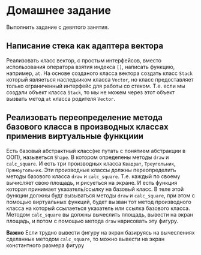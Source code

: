 # Домашнее задание
Выполнить задание с девятого занятия.

## Написание стека как адаптера вектора
Реализовать класс вектор, с простым интерфейсов, вместо использования оператора взятия индекса `[]`, написать функцию, например, `at`. На основе созданого класса вектора создать класс `Stack` который являеться наследкиком класса `Vector`, но класс предоставляет только ограниченный интерфейс для работы со стеком. Т.е. если мы создали объект класса `Stack`, то мы не можем через этот объект вызвать метод `at` класса родителя `Vector`.

## Реализовать переопределение метода базового класса в производных классах применив виртуальные функциии
Есть базовый абстрактный класс(не путать с понятием абстракции в ООП), назыветься `Shape`. В котором определены методы `draw` и `calc_square`. И есть три производных класса `Квадрат`, `Треугольник`, `Прямоугольник`. Эти производные классы должны переопределить методы базового класса `draw` и `calc_square`. Т.е. каждый по своему вычисляет свою площадь, и рисуеться на экране.
И есть функция которая принимает указатель/ссылку на базовый класс. В теле этой функции должны будт вызываться методы `draw` и `calc_square`, при этом с помощью виртуальных функций, будет вызван тот метод производного класса на который ссылаеться указатель или ссылка базового класса.
Методом `calc_square` вы должны вычеслить площадь, вывести на экран площадь, и потом с помощью метода `draw` нарисовать эту фигуру.

**Важно** Если трудно вывести фигуру на экран базируясь на вычеслениях сделанных методом `calc_square`, то можно вывести на экран константного размера фигуру
